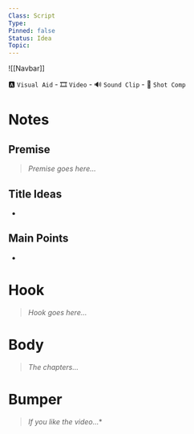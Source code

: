 ```yaml
---
Class: Script
Type: 
Pinned: false
Status: Idea
Topic: 
---
```


![[Navbar]]

🅰️ `Visual Aid` - 🎞️ `Video` - 🔊 `Sound Clip` - 🎦 `Shot Comp`

# Notes

## Premise

> *Premise goes here...*

## Title Ideas

- 

## Main Points

- 

# Hook

> *Hook goes here…*

# Body

> *The chapters…*

# Bumper

> *If you like the video…**
